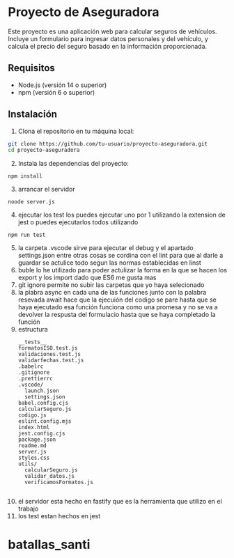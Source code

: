 # Proyecto de Aseguradora

Este proyecto es una aplicación web para calcular seguros de vehículos. Incluye un formulario para ingresar datos personales y del vehículo, y calcula el precio del seguro basado en la información proporcionada.

## Requisitos

- Node.js (versión 14 o superior)
- npm (versión 6 o superior)

## Instalación

1. Clona el repositorio en tu máquina local:

```sh
git clone https://github.com/tu-usuario/proyecto-aseguradora.git
cd proyecto-aseguradora
````
2. Instala las dependencias del proyecto:

```
npm install
```

3. arrancar el servidor

```
noode server.js
```
4. ejecutar los test
los puedes ejecutar uno por 1 utilizando la extension de jest o puedes ejecutarlos todos utilizando
```
npm run test
```
5. la carpeta .vscode
sirve para ejecutar el debug y el apartado settings.json entre otras cosas se cordina con el lint para que al darle a guardar se actulice todo segun las normas establecidas en linst
6. buble
lo he utilizado para poder actulizar la forma en la que se hacen los export y los import dado que ES6 me gusta mas
7. git ignore
permite no subir las carpetas que yo haya selecionado
8. la plabra async en cada una de las funciones junto con la palabra resevada await hace que la ejecuión del codigo se pare hasta que se haya ejecutado esa función funciona como una promesa y no se va a devolver la respusta del formulacio hasta que se haya completado la función
9. estructura
    ```
    __tests__
    formatosISO.test.js
    validaciones.test.js
    validarfechas.test.js
    .babelrc
    .gitignore
    .prettierrc
    .vscode/
      launch.json
      settings.json
    babel.config.cjs
    calcularSeguro.js
    codigo.js
    eslint.config.mjs
    index.html
    jest.config.cjs
    package.json
    readme.md
    server.js
    styles.css
    utils/
      calcularSeguro.js
      validar_datos.js
      verificamosFormatos.js
  ```
```
10. el servidor esta hecho en fastify que es la herramienta que utilizo en el trabajo 
11. los test estan hechos en jest 
# batallas_santi
